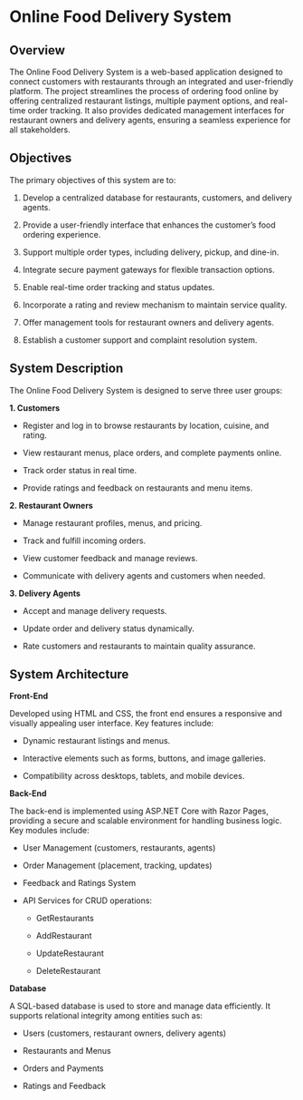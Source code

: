 # Online Food Delivery System

## Overview

The Online Food Delivery System is a web-based application designed to connect customers with restaurants through an integrated and user-friendly platform.
The project streamlines the process of ordering food online by offering centralized restaurant listings, multiple payment options, and real-time order tracking.
It also provides dedicated management interfaces for restaurant owners and delivery agents, ensuring a seamless experience for all stakeholders.




## Objectives

The primary objectives of this system are to:

1. Develop a centralized database for restaurants, customers, and delivery agents.


2. Provide a user-friendly interface that enhances the customer’s food ordering experience.


3. Support multiple order types, including delivery, pickup, and dine-in.


4. Integrate secure payment gateways for flexible transaction options.


5. Enable real-time order tracking and status updates.


6. Incorporate a rating and review mechanism to maintain service quality.


7. Offer management tools for restaurant owners and delivery agents.


8. Establish a customer support and complaint resolution system.






## System Description

The Online Food Delivery System is designed to serve three user groups:

**1. Customers**

- Register and log in to browse restaurants by location, cuisine, and rating.

- View restaurant menus, place orders, and complete payments online.

- Track order status in real time.

- Provide ratings and feedback on restaurants and menu items.


**2. Restaurant Owners**

- Manage restaurant profiles, menus, and pricing.

- Track and fulfill incoming orders.

- View customer feedback and manage reviews.

- Communicate with delivery agents and customers when needed.


**3. Delivery Agents**

- Accept and manage delivery requests.

- Update order and delivery status dynamically.

- Rate customers and restaurants to maintain quality assurance.





## System Architecture

**Front-End**

Developed using HTML and CSS, the front end ensures a responsive and visually appealing user interface.
Key features include:

- Dynamic restaurant listings and menus.

- Interactive elements such as forms, buttons, and image galleries.

- Compatibility across desktops, tablets, and mobile devices.


**Back-End**

The back-end is implemented using ASP.NET Core with Razor Pages, providing a secure and scalable environment for handling business logic.
Key modules include:

- User Management (customers, restaurants, agents)

- Order Management (placement, tracking, updates)

- Feedback and Ratings System

- API Services for CRUD operations:

    - GetRestaurants
    
    - AddRestaurant
    
    - UpdateRestaurant
    
    - DeleteRestaurant



**Database**

A SQL-based database is used to store and manage data efficiently.
It supports relational integrity among entities such as:

- Users (customers, restaurant owners, delivery agents)

- Restaurants and Menus

- Orders and Payments

- Ratings and Feedback











